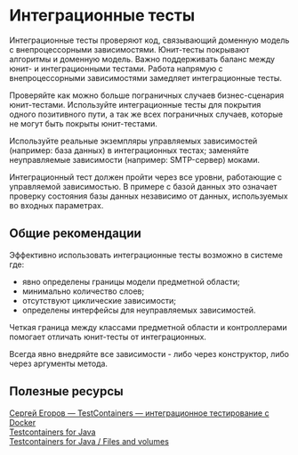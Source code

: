 # Интеграционные тесты

Интеграционные тесты проверяют код, связывающий доменную модель с внепроцессорными зависимостями. Юнит-тесты покрывают алгоритмы и доменную модель. 
Важно поддерживать баланс между юнит- и интеграционными тестами. Работа напрямую с внепроцессорными зависимостями замедляет интеграционные тесты.

Проверяйте как можно больше пограничных случаев бизнес-сценария юнит-тестами. 
Используйте интеграционные тесты для покрытия одного позитивного пути, а так же всех пограничных случаев, которые не могут быть покрыты юнит-тестами.

Используйте реальные экземпляры управляемых зависимостей (например: база данных) в интеграционных тестах; заменяйте неуправляемые зависимости (например: SMTP-сервер) моками.

Интеграционный тест должен пройти через все уровни, работающие с управляемой зависимостью.
В примере с базой данных это означает проверку состояния базы данных независимо от данных, используемых во входных параметрах.

## Общие рекомендации

Эффективно использовать интеграционные тесты возможно в системе где:
- явно определены границы модели предметной области;
- минимально количество слоев;
- отсутствуют циклические зависимости;
- определены интерфейсы для неуправляемых зависимостей.

Четкая граница между классами предметной области и контроллерами помогает отличать юнит-тесты от интеграционных.

Всегда явно внедряйте все зависимости - либо через конструктор, либо через аргументы метода.

## Полезные ресурсы
[Сергей Егоров — TestContainers — интеграционное тестирование с Docker](https://youtu.be/PEVVvZOt7bY?si=7n3YSuTo6k38aiQU)  
[Testcontainers for Java](https://java.testcontainers.org/)  
[Testcontainers for Java / Files and volumes](https://java.testcontainers.org/features/files/)  